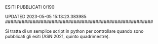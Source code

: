 ESITI PUBBLICATI 0/190 

UPDATED 2023-05-05 15:13:23.383985
######################################################

Si tratta di un semplice script in python per controllare quando sono pubblicati gli esiti (ASN 2021, quinto quadrimestre).

